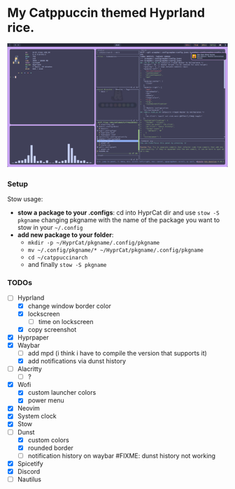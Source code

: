 # My Catppuccin themed Hyprland rice.

![screenshot](./Images/this.png)

### Setup
Stow usage:
  - **stow a package to your .configs**:
  cd into HyprCat dir and use `stow -S pkgname` changing pkgname with the name of the package you want to stow in your `~/.config`
  - **add new package to your folder**:
    - `mkdir -p ~/HyprCat/pkgname/.config/pkgname`
    - `mv ~/.config/pkgname/* ~/HyprCat/pkgname/.config/pkgname`
    - `cd ~/catppuccinarch`
    - and finally `stow -S pkgname`

### TODOs
- [ ] Hyprland
  - [x] change window border color
  - [x] lockscreen
    - [ ] time on lockscreen
  - [x] copy screenshot
- [x] Hyprpaper
- [x] Waybar
  - [ ] add mpd (i think i have to compile the version that supports it)
  - [x] add notifications via dunst history
- [ ] Alacritty
  - [ ] ?
- [x] Wofi
  - [x] custom launcher colors
  - [x] power menu
- [x] Neovim
- [x] System clock
- [x] Stow
- [ ] Dunst
  - [x] custom colors
  - [x] rounded border
  - [ ] notification history on waybar  #FIXME: dunst history not working
- [x] Spicetify
- [x] Discord
- [ ] Nautilus
